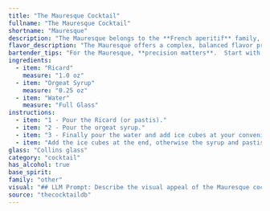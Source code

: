 ```yaml
---
title: "The Mauresque Cocktail"
fullname: "The Mauresque Cocktail"
shortname: "Mauresque"
description: "The Mauresque belongs to the **French aperitif** family, a category known for its refreshing and stimulating qualities. This specific cocktail hails from the **southern region of France**, likely originating in the early 20th century, during the rise of Ricard's popularity. "
flavor_description: "The Mauresque offers a complex, balanced flavor profile. The anise-forward Ricard provides a distinctive licorice note, while the Orgeat syrup adds a sweet, almond-like sweetness. The water balances the sweetness and bitterness, creating a refreshing and slightly herbal finish. The overall experience is reminiscent of a sophisticated, slightly bitter herbal liqueur with subtle floral hints. "
bartender_tips: "For the Mauresque, **precision matters**.  Start with chilled Ricard, and use a good quality orgeat syrup.  Measure carefully, as the balance is delicate.  Don't over-dilute with water – a splash is all you need to brighten the flavors.  Stir gently to ensure a smooth blend.  Serve in a chilled coupe or martini glass for maximum enjoyment. "
ingredients:
  - item: "Ricard"
    measure: "1.0 oz"
  - item: "Orgeat Syrup"
    measure: "0.25 oz"
  - item: "Water"
    measure: "Full Glass"
instructions:
  - item: "1 - Pour the Ricard (or pastis)."
  - item: "2 - Pour the orgeat syrup."
  - item: "3 - Finally pour the water and add ice cubes at your convenience."
  - item: "Add the ice cubes at the end, otherwise the syrup and pastis do not mix well."
glass: "Collins glass"
category: "cocktail"
has_alcohol: true
base_spirit:
family: "other"
visual: "## LLM Prompt: Describe the visual appeal of the Mauresque cocktail, crafted with Ricard, Orgeat Syrup, and water. **Consider these aspects in your description:*** **Color:** How does the combination of Ricard's anise-tinged yellow and Orgeat syrup's milky white play out? Is the drink a vibrant yellow, a hazy pale yellow, or something else entirely?* **Texture:** How does the water affect the overall texture? Is the drink clear and refreshing, or does it have a slight cloudiness?* **Presentation:** Would you serve this drink in a tall glass with ice, or a coupe glass for a more elegant presentation? Does the ice melt and create a dilution effect, or is it best enjoyed neat?* **Other visual elements:** Does the drink have a distinct aroma that contributes to its overall appeal? Does it evoke any particular imagery, like a sunset over the Mediterranean or a fragrant blossom?**Overall, aim for a description that captures the Mauresque's visual essence, enticing readers to imagine its appearance and taste.** "
source: "thecocktaildb"
---
```


